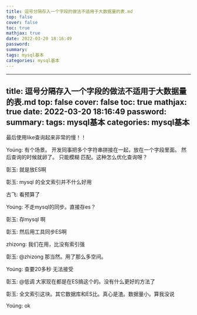 ```yaml
---
title: 逗号分隔存入一个字段的做法不适用于大数据量的表.md
top: false
cover: false
toc: true
mathjax: true
date: 2022-03-20 18:16:49
password:
summary:
tags: mysql基本
categories: mysql基本
---
```

---
title: 逗号分隔存入一个字段的做法不适用于大数据量的表.md
top: false
cover: false
toc: true
mathjax: true
date: 2022-03-20 18:16:49
password:
summary:
tags: mysql基本
categories: mysql基本
---
最后使用like查询起来非常的慢！！



Yoúng:
有个场景。 开发同事把多个字符串拼接在一起，放在一个字段里面。 然后查询的时候就卵了。 只能模糊 匹配。这种怎么优化查询呀？

彰玉:
就是放ES啊

彰玉:
mysql 的全文索引并不什么好用

古飞:
看预算了

Yoúng:
不走mysql的同步。直接存es？

彰玉:
存mysql 啊

彰玉:
然后用工具同步ES啊

zhizong:
我们在用，比没有索引强

彰玉:
@zhizong 那当然。用了那么多空间。

Yoúng:
查要20多秒  无法接受

彰玉:
@低调 大家现在都是在ES搞这个的。没有什么更好的方法了

彰玉:
全文索引这块。其它数据库和ES比。真心是渣。数据量小。算我没说

Yoúng:
ok 
